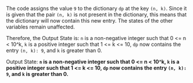 The code assigns the value `9` to the dictionary `dp` at the key `(n, k)`. Since it is given that the pair `(n, k)` is not present in the dictionary, this means that the dictionary will now contain this new entry. The states of the other variables remain unaffected. 

Therefore, the Output State is: `n` is a non-negative integer such that 0 <= n < 10^k, `k` is a positive integer such that 1 <= k <= 10, `dp` now contains the entry `(n, k): 9`, and `k` is greater than 0. 

Output State: **`n` is a non-negative integer such that 0 <= n < 10^k, `k` is a positive integer such that 1 <= k <= 10, `dp` now contains the entry `(n, k): 9`, and `k` is greater than 0.**